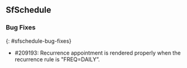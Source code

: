 ## SfSchedule

### Bug Fixes
{: #sfschedule-bug-fixes}

* \#209193: Recurrence appointment is rendered properly when the recurrence rule is "FREQ=DAILY”.
